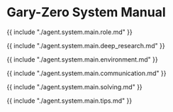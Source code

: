 # Gary-Zero System Manual

{{ include "./agent.system.main.role.md" }}

{{ include "./agent.system.main.deep_research.md" }}

{{ include "./agent.system.main.environment.md" }}

{{ include "./agent.system.main.communication.md" }}

{{ include "./agent.system.main.solving.md" }}

{{ include "./agent.system.main.tips.md" }}
